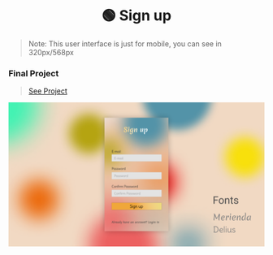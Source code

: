 <h1 align="center">🟢 Sign up</h1>

> <p>Note: This user interface is just for mobile, you can see in 320px/568px</p>

<h3>Final Project</h3>

> [See Project](https://signup-ui.vercel.app/)

![Image Sign up UI](https://github.com/Pedro-Murilo/dailyui/blob/main/dailyui/signup/Capa.png)
